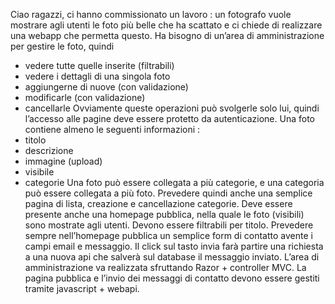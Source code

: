 Ciao ragazzi,
ci hanno commissionato un lavoro : un fotografo vuole mostrare agli utenti le foto più belle che ha scattato e ci chiede di realizzare una webapp che permetta questo.
Ha bisogno di un’area di amministrazione per gestire le foto, quindi
 - vedere tutte quelle inserite (filtrabili)
 - vedere i dettagli di una singola foto
 - aggiungerne di nuove (con validazione)
 - modificarle (con validazione)
 - cancellarle
 Ovviamente queste operazioni può svolgerle solo lui, quindi l’accesso alle pagine deve essere protetto da autenticazione.
 Una foto contiene almeno le seguenti informazioni :
 - titolo
 - descrizione
 - immagine (upload)
 - visibile
 - categorie
 Una foto può essere collegata a più categorie, e una categoria può essere collegata a più foto.
 Prevedere quindi anche una semplice pagina di lista, creazione e cancellazione categorie.
 Deve essere presente anche una homepage pubblica, nella quale le foto (visibili) sono mostrate agli utenti.
 Devono essere filtrabili per titolo.
Prevedere sempre nell’homepage pubblica un semplice form di contatto avente i campi email e messaggio.
 Il click sul tasto invia farà partire una richiesta a una nuova api che salverà sul database il messaggio inviato.
 L’area di amministrazione va realizzata sfruttando Razor + controller MVC.
 La pagina pubblica e l’invio dei messaggi di contatto devono essere gestiti tramite javascript + webapi.
